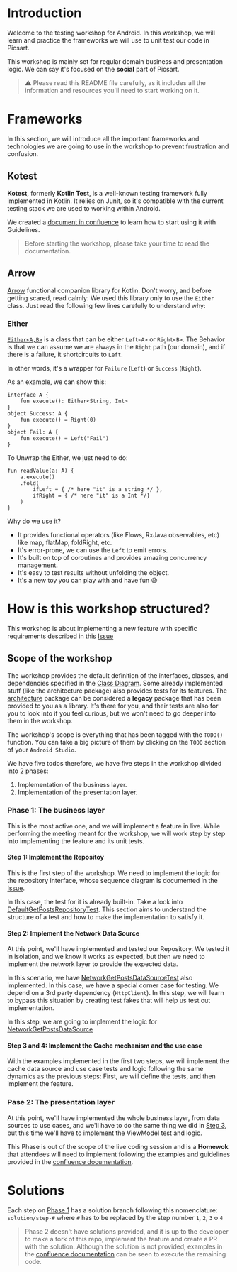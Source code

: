 # Introduction
Welcome to the testing workshop for Android. In this workshop, we will learn and practice the frameworks we will use to unit test our code in Picsart.

This workshop is mainly set for regular domain business and presentation logic. We can say it's focused on the **social** part of Picsart.

>:warning: Please read this README file carefully, as it includes all the information and resources you'll need to start working on it.
# Frameworks
In this section, we will introduce all the important frameworks and technologies we are going to use in the workshop to prevent frustration and confusion.

## Kotest
**Kotest**, formerly **Kotlin Test**, is a well-known testing framework fully implemented in Kotlin. It relies on Junit, so it's compatible with the current testing stack we are used to working within Android.

We created a [document in confluence](https://picsart.atlassian.net/wiki/spaces/EN/pages/2963866769/Guidelines) to learn how to start using it with Guidelines.

> Before starting the workshop, please take your time to read the documentation.
## Arrow
[Arrow](https://arrow-kt.io/) functional companion library for Kotlin. Don't worry, and before getting scared, read calmly: We used this library only to use the `Either` class. Just read the following few lines carefully to understand why:

### Either
[`Either<A,B>`](https://arrow-kt.io/docs/apidocs/arrow-core/arrow.core/-either/) is a class that can be either `Left<A>` or `Right<B>`. The Behavior is that we can assume we are always in the `Right` path (our domain), and if there is a failure, it shortcircuits to `Left`.

In other words, it's a wrapper for `Failure` (`Left`) or `Success` (`Right`).

As an example, we can show this:
```
interface A {
    fun execute(): Either<String, Int>
}
object Success: A {
    fun execute() = Right(0)
}
object Fail: A {
    fun execute() = Left("Fail")
}
```

To Unwrap the Either, we just need to do:
```
fun readValue(a: A) {
    a.execute()
    .fold(
        ifLeft = { /* here "it" is a string */ },
        ifRight = { /* here "it" is a Int */}
    )
}
```

Why do we use it?
- It provides functional operators (like Flows, RxJava observables, etc) like map, flatMap, foldRight, etc.
- It's error-prone, we can use the `Left` to emit errors.
- It's built on top of coroutines and provides amazing concurrency management.
- It's easy to test results without unfolding the object.
- It's a new toy you can play with and have fun 😃

# How is this workshop structured?
This workshop is about implementing a new feature with specific requirements described in this [Issue](https://github.com/Atternatt/TestingWorkshop/issues/1)
## Scope of the workshop

The workshop provides the default definition of the interfaces, classes, and dependencies specified in the [Class Diagram](https://github.com/Atternatt/TestingWorkshop/issues/1).
Some already implemented stuff (like the architecture package) also provides tests for its features. The [architecture](https://github.com/Atternatt/TestingWorkshop/tree/master/business/src/main/java/com/picsart/business/arch) package can be considered a __legacy__ package that has been provided to you as a library. It's there for you, and their tests are also for you to look into if you feel curious, but we won't need to go deeper into them in the workshop.

The workshop's scope is everything that has been tagged with the `TODO()` function. You can take a big picture of them by clicking on the `TODO` section of your `Android Studio`.

We have five todos therefore, we have five steps in the workshop divided into 2 phases:

1. Implementation of the business layer.
2. Implementation of the presentation layer.

### Phase 1: The business layer
This is the most active one, and we will implement a feature in live. While performing the meeting meant for the workshop, we will work step by step into implementing the feature and its unit tests.

#### Step 1: Implement the Repositoy
This is the first step of the workshop. We need to implement the logic for the repository interface, whose sequence diagram is documented in the [Issue](https://github.com/Atternatt/TestingWorkshop/issues/1).

In this case, the test for it is already built-in. Take a look into [DefaultGetPostsRepositoryTest](https://github.com/Atternatt/TestingWorkshop/blob/master/business/src/test/kotlin/com/picsart/business/feature/posts/data/repository/DefaultGetPostsRepositoryTest.kt). This section aims to understand the structure of a test and how to make the implementation to satisfy it.

#### Step 2: Implement the Network Data Source
At this point, we'll have implemented and tested our Repository. We tested it in isolation, and we know it works as expected, but then we need to implement the network layer to provide the expected data.

In this scenario, we have [NetworkGetPostsDataSourceTest](https://github.com/Atternatt/TestingWorkshop/blob/master/business/src/test/kotlin/com/picsart/business/feature/posts/data/datasource/NetworkGetPostsDataSourceTest.kt) also implemented. In this case, we have a special corner case for testing. We depend on a 3rd party dependency (`HttpClient`). In this step, we will learn to bypass this situation by creating test fakes that will help us test out implementation.

In this step, we are going to implement the logic for [NetworkGetPostsDataSource](https://github.com/Atternatt/TestingWorkshop/blob/master/business/src/main/java/com/picsart/business/feature/posts/data/datasource/NetworkGetPostsDataSource.kt)

#### Step 3 and 4: Implement the Cache mechanism and the use case

With the examples implemented in the first two steps, we will implement the cache data source and use case tests and logic following the same dynamics as the previous steps: First, we will define the tests, and then implement the feature.

### Pase 2: The presentation layer

At this point, we'll have implemented the whole business layer, from data sources to use cases, and we'll have to do the same thing we did in [Step 3](#step-3-implement-the-cache-mechanism-and-the-use-case), but this time we'll have to implement the ViewModel test and logic.

This Phase is out of the scope of the live coding session and is a **Homewok** that attendees will need to implement following the examples and guidelines provided in the [confluence documentation](https://picsart.atlassian.net/wiki/spaces/EN/pages/2964717777/Test+Samples+Guides#ViewModels-MVVM).

# Solutions
Each step on [Phase 1](#phase-1-the-business-layer) has a solution branch following this nomenclature:
`solution/step-#` where `#` has to be replaced by the step number `1`, `2`, `3` o `4`

> Phase 2 doesn't have solutions provided, and it is up to the developer to make a fork of this repo, implement the feature and create a PR with the solution. Although the solution is not provided, examples in the [confluence documentation](https://picsart.atlassian.net/wiki/spaces/EN/pages/2964717777/Test+Samples+Guides#ViewModels-MVVM) can be seen to execute the remaining code.
